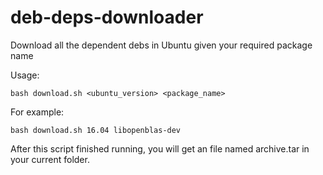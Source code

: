 # deb-deps-downloader
Download all the dependent debs in Ubuntu given your required package name

Usage:
```shell
bash download.sh <ubuntu_version> <package_name>
```

For example:
```shell
bash download.sh 16.04 libopenblas-dev
```

After this script finished running, you will get an file named archive.tar in your current folder.